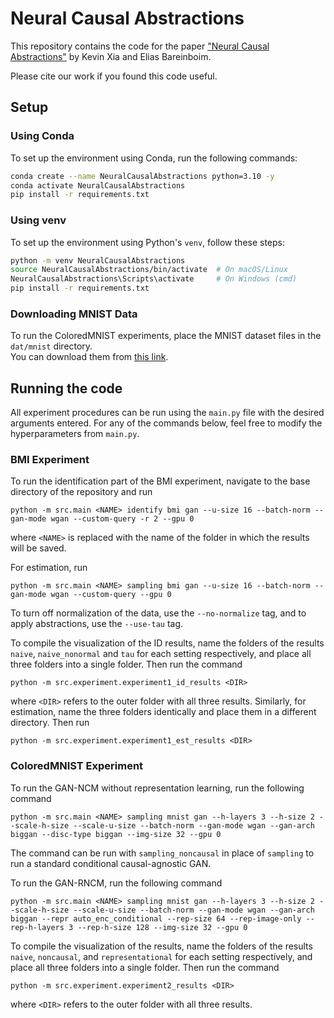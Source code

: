 # Neural Causal Abstractions 
This repository contains the code for the paper ["Neural Causal Abstractions"](https://arxiv.org/abs/2401.02602) by Kevin Xia and Elias Bareinboim.

Please cite our work if you found this code useful.

## Setup

### Using Conda

To set up the environment using Conda, run the following commands:

```bash
conda create --name NeuralCausalAbstractions python=3.10 -y
conda activate NeuralCausalAbstractions
pip install -r requirements.txt
```

### Using venv
To set up the environment using Python's `venv`, follow these steps:

```bash
python -m venv NeuralCausalAbstractions
source NeuralCausalAbstractions/bin/activate  # On macOS/Linux
NeuralCausalAbstractions\Scripts\activate     # On Windows (cmd)
pip install -r requirements.txt
```

### Downloading MNIST Data

To run the ColoredMNIST experiments, place the MNIST dataset files in the `dat/mnist` directory.  
You can download them from [this link](https://git-disl.github.io/GTDLBench/datasets/mnist_datasets/).

## Running the code

All experiment procedures can be run using the `main.py` file with the desired arguments entered. For any of the commands below, feel free to modify the hyperparameters from `main.py`.

### BMI Experiment

To run the identification part of the BMI experiment, navigate to the base directory of the repository and run
```
python -m src.main <NAME> identify bmi gan --u-size 16 --batch-norm --gan-mode wgan --custom-query -r 2 --gpu 0
```
where `<NAME>` is replaced with the name of the folder in which the results will be saved.

For estimation, run
```
python -m src.main <NAME> sampling bmi gan --u-size 16 --batch-norm --gan-mode wgan --custom-query --gpu 0
```

To turn off normalization of the data, use the `--no-normalize` tag, and to apply abstractions, use the `--use-tau` tag.

To compile the visualization of the ID results, name the folders of the results `naive`, `naive_nonormal` and `tau` for each setting respectively, and place all three folders into a single folder.
Then run the command
```
python -m src.experiment.experiment1_id_results <DIR>
```
where `<DIR>` refers to the outer folder with all three results. Similarly, for estimation, name the three folders identically and place them in a different directory.
Then run
```
python -m src.experiment.experiment1_est_results <DIR>
```

### ColoredMNIST Experiment

To run the GAN-NCM without representation learning, run the following command
```
python -m src.main <NAME> sampling mnist gan --h-layers 3 --h-size 2 --scale-h-size --scale-u-size --batch-norm --gan-mode wgan --gan-arch biggan --disc-type biggan --img-size 32 --gpu 0
```
The command can be run with `sampling_noncausal` in place of `sampling` to run a standard conditional causal-agnostic GAN.

To run the GAN-RNCM, run the following command
```
python -m src.main <NAME> sampling mnist gan --h-layers 3 --h-size 2 --scale-h-size --scale-u-size --batch-norm --gan-mode wgan --gan-arch biggan --repr auto_enc_conditional --rep-size 64 --rep-image-only --rep-h-layers 3 --rep-h-size 128 --img-size 32 --gpu 0
```

To compile the visualization of the results, name the folders of the results `naive`, `noncausal`, and `representational` for each setting respectively, and place all three folders into a single folder.
Then run the command
```
python -m src.experiment.experiment2_results <DIR>
```
where `<DIR>` refers to the outer folder with all three results.
